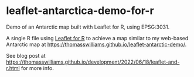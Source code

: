 # leaflet-antarctica-demo-for-r
Demo of an Antarctic map built with Leaflet for R, using EPSG:3031. 

A single R file using [Leaflet for R](https://rstudio.github.io/leaflet/) to achieve a map similar to my web-based Antarctic map at <https://thomasswilliams.github.io/leaflet-antarctic-demo/>.

See blog post at <https://thomasswilliams.github.io/development/2022/06/18/leaflet-and-r.html> for more info.
